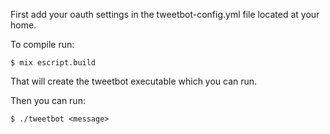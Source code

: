 First add your oauth settings in the tweetbot-config.yml file located at your home.

To compile run:
```
$ mix escript.build
```
That will create the tweetbot executable which you can run.

Then you can run:
```
$ ./tweetbot <message>
```
